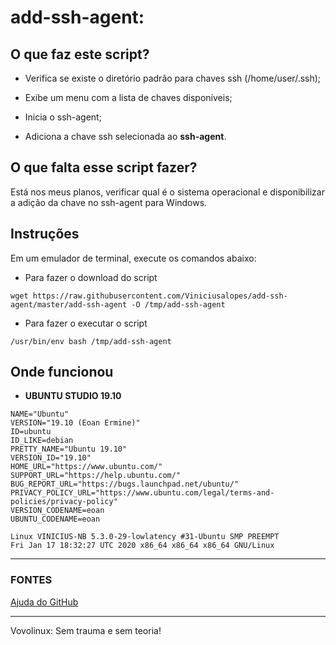 # add-ssh-agent:

## O que faz este script?
 
- Verifica se existe o diretório padrão para chaves ssh (/home/user/.ssh);

- Exibe um menu com a lista de chaves disponíveis;

- Inicia o ssh-agent;

- Adiciona a chave ssh selecionada ao __ssh-agent__.


## O que falta esse script fazer?

Está nos meus planos, verificar qual é o sistema operacional e disponibilizar a adição da chave no ssh-agent para Windows.

## Instruções

Em um emulador de terminal, execute os comandos abaixo:

- Para fazer o download do script

```wget https://raw.githubusercontent.com/Viniciusalopes/add-ssh-agent/master/add-ssh-agent -O /tmp/add-ssh-agent```

- Para fazer o executar o script

```/usr/bin/env bash /tmp/add-ssh-agent```

## Onde funcionou

- __UBUNTU STUDIO 19.10__

```
NAME="Ubuntu"
VERSION="19.10 (Eoan Ermine)"
ID=ubuntu
ID_LIKE=debian
PRETTY_NAME="Ubuntu 19.10"
VERSION_ID="19.10"
HOME_URL="https://www.ubuntu.com/"
SUPPORT_URL="https://help.ubuntu.com/"
BUG_REPORT_URL="https://bugs.launchpad.net/ubuntu/"
PRIVACY_POLICY_URL="https://www.ubuntu.com/legal/terms-and-policies/privacy-policy"
VERSION_CODENAME=eoan
UBUNTU_CODENAME=eoan

Linux VINICIUS-NB 5.3.0-29-lowlatency #31-Ubuntu SMP PREEMPT
Fri Jan 17 18:32:27 UTC 2020 x86_64 x86_64 x86_64 GNU/Linux
```

---

### FONTES
[Ajuda do GitHub](https://help.github.com/pt/github/authenticating-to-github/generating-a-new-ssh-key-and-adding-it-to-the-ssh-agent)

---

Vovolinux: Sem trauma e sem teoria!

